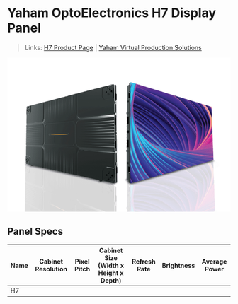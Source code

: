 # Yaham OptoElectronics H7 Display Panel

> Links: [H7 Product Page](https://www.yaham.com/h7-series.html) | [Yaham Virtual Production Solutions](https://www.yaham.com/xr-system-solutions.html)

![H7 Photo](Yaham-H7.png)

## Panel Specs

| Name    | Cabinet Resolution | Pixel Pitch | Cabinet Size (Width x Height x Depth) | Refresh Rate | Brightness | Average Power |
|---------|--------------------|-------------|---------------------------------------|--------------|------------|---------------|
| H7      |                    |             |                                       |              |            |               |

